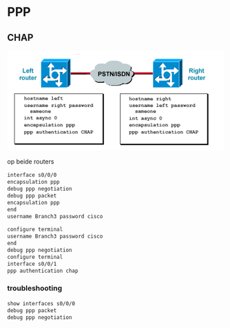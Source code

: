 # PPP

## CHAP

![](../.gitbook/assets/screenshot-2018-12-18-at-19.58.14.png)

op beide routers

```text
interface s0/0/0
encapsulation ppp
debug ppp negotiation
debug ppp packet
encapsulation ppp
end
username Branch3 password cisco

```

```text
configure terminal
username Branch3 password cisco
end
debug ppp negotiation
configure terminal
interface s0/0/1
ppp authentication chap

```

### troubleshooting

```text
show interfaces s0/0/0
debug ppp packet
debug ppp negotiation
```

